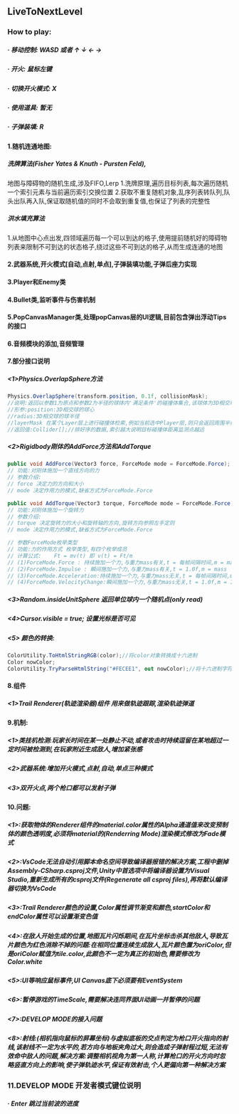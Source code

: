 ## LiveToNextLevel

### How to play:

##### · 移动控制: WASD 或者 ↑ ↓ ← →
##### · 开火: 鼠标左键
##### · 切换开火模式: X
##### · 使用道具: 暂无
##### · 子弹装填: R

#### 1.随机连通地图:
##### 洗牌算法(Fisher Yates &amp; Knuth - Pursten Feld),
地图与障碍物的随机生成,涉及FIFO,Lerp
1.洗牌原理,遍历目标列表,每次遍历随机一个索引元素与当前遍历索引交换位置
2.获取不重复随机对象,乱序列表转队列,队头出队再入队,保证取随机值的同时不会取到重复值,也保证了列表的完整性
##### 洪水填充算法
1.从地图中心点出发,四领域遍历每一个可以到达的格子,使用提前随机好的障碍物列表来限制不可到达的状态格子,绕过这些不可到达的格子,从而生成连通的地图

#### 2.武器系统,开火模式[自动,点射,单点],子弹装填功能,子弹后座力实现

#### 3.Player和Enemy类

#### 4.Bullet类,监听事件与伤害机制

#### 5.PopCanvasManager类,处理popCanvas层的UI逻辑,目前包含弹出浮动Tips的接口

#### 6.音频模块的添加,音频管理

#### 7.部分接口说明
##### <1>Physics.OverlapSphere方法
```csharp
Physics.OverlapSphere(transform.position, 0.1f, collisionMask);
//说明:返回以参数1为原点和参数2为半径的球体内'满足条件'的碰撞体集合,该球体为3D相交球
//形参:position:3D相交球的球心
//radius:3D相交球的球半径
//layerMask 在某个Layer层上进行碰撞体检索,例如当前选中Player层,则只会返回周围半径内 Layer标示为Player的GameObject的碰撞体集合
//返回值:Collider[];//排好序的数据,索引越大说明目标碰撞体距离监测点越远
```    
##### <2>Rigidbody刚体的AddForce方法和AddTorque
```csharp
public void AddForce(Vector3 force, ForceMode mode = ForceMode.Force);
// 功能:对刚体施加一个直线方向的力 
// 参数介绍:
// force 决定力的方向和大小
// mode 决定作用力的模式,缺省方式为ForceMode.Force

public void AddTorque(Vector3 torque, ForceMode mode = ForceMode.Force);
// 功能:对刚体施加一个旋转力
// 参数介绍:
// torque 决定旋转力的大小和旋转轴的方向,旋转方向参照左手定则
// mode 决定作用力的模式,缺省方式为ForceMode.Force

// 参数ForceMode枚举类型
// 功能:力的作用方式 枚举类型,有四个枚举成员
// 计算公式:    Ft = mv(t) 即 v(t) = Ft/m
// (1)ForceMode.Force : 持续施加一个力,与重力mass有关,t = 每帧间隔时间,m = mass
// (2)ForceMode.Impulse : 瞬间施加一个力,与重力mass有关,t = 1.0f,m = mass
// (3)ForceMode.Acceleration:持续施加一个力,与重力mass无关,t = 每帧间隔时间,m = 1.0f
// (4)ForceMode.VelocityChange:瞬间施加一个力,与重力mass无关,t = 1.0f,m = 1.0f

```    
##### <3>Random.insideUnitSphere 返回单位球内一个随机点(only read)
##### <4>Cursor.visible = true; 设置光标是否可见
##### <5> 颜色的转换:
```csharp
ColorUtility.ToHtmlStringRGB(color);//将color对象转换成十六进制
Color nowColor;
ColorUtility.TryParseHtmlString("#FECEE1", out nowColor);//将十六进制字符串转换为color对象

```    

#### 8.组件
##### <1>Trail Renderer(轨迹渲染器)组件 用来做轨迹跟踪,渲染轨迹弹道

#### 9.机制:
##### <1>类挂机检测:玩家长时间在某一处静止不动,或者攻击时持续逗留在某地超过一定时间被检测到,在玩家附近生成敌人,增加紧张感
##### <2>武器系统:增加开火模式,点射,自动,单点三种模式
##### <3>双开火点,两个枪口都可以发射子弹

#### 10.问题:
##### <1>:获取物体的Renderer组件的material.color属性的Alpha通道值来改变预制体的颜色透明度,必须将material的(Renderring Mode)渲染模式修改为Fade模式
##### <2>:VsCode无法自动引用脚本命名空间导致编译器报错的解决方案,工程中删掉Assembly-CSharp.csproj文件,Unity中首选项中将编译器设置为Visual Studio,重新生成所有的csproj文件(Regenerate all csproj files),再将默认编译器切换为VsCode
##### <3>:Trail Renderer颜色的设置,Color属性调节渐变和颜色,startColor和endColor属性可以设置渐变色值
##### <4>:在敌人开始生成的位置,地图瓦片闪烁期间,在瓦片坐标击杀其他敌人,导致瓦片颜色为红色消除不掉的问题:在相同位置连续生成敌人,瓦片颜色置为oriColor,但是oriColor赋值为tile.color,此颜色不一定为真正的初始色,需要修改为Color.white
##### <5>:UI等响应鼠标事件,UI Canvas底下必须要有EventSystem
##### <6>:暂停游戏的TimeScale,需要解决连同界面UI动画一并暂停的问题
##### <7>:DEVELOP MODE的接入问题
##### <8>:射线:(相机指向鼠标的屏幕坐标)与虚拟底板的交点判定为枪口开火指向的射线,该射线不一定为水平的,若方向与地板夹角过大,则会造成子弹射程过短,无法有效命中敌人的问题,解决方案:调整相机视角为第一人称,计算枪口的开火方向时忽略竖直方向上的影响,使子弹轨迹水平,保证有效射击,个人更偏向第一种解决方案
### 11.DEVELOP MODE 开发者模式键位说明

##### · Enter 跳过当前波的进度
